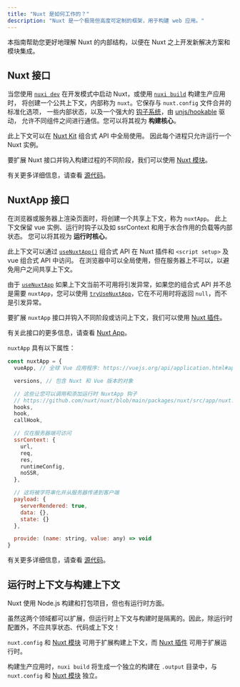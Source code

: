 ```yaml
---
title: "Nuxt 是如何工作的？"
description: "Nuxt 是一个极简但高度可定制的框架，用于构建 web 应用。"
---
```


本指南帮助您更好地理解 Nuxt 的内部结构，以便在 Nuxt 之上开发新解决方案和模块集成。

## Nuxt 接口

当您使用 [`nuxi dev`](/docs/api/commands/dev) 在开发模式中启动 Nuxt，或使用 [`nuxi build`](/docs/api/commands/build) 构建生产应用时，
将创建一个公共上下文，内部称为 `nuxt`。它保存与 `nuxt.config` 文件合并的标准化选项，
一些内部状态，以及一个强大的 [钩子系统](/docs/api/advanced/hooks)，由 [unjs/hookable](https://github.com/unjs/hookable) 驱动，
允许不同组件之间进行通信。您可以将其视为 **构建核心**。

此上下文可以在 [Nuxt Kit](/docs/guide/going-further/kit) 组合式 API 中全局使用。
因此每个进程只允许运行一个 Nuxt 实例。

要扩展 Nuxt 接口并钩入构建过程的不同阶段，我们可以使用 [Nuxt 模块](/docs/guide/going-further/modules)。

有关更多详细信息，请查看 [源代码](https://github.com/nuxt/nuxt/blob/main/packages/nuxt/src/core/nuxt.ts)。

## NuxtApp 接口

在浏览器或服务器上渲染页面时，将创建一个共享上下文，称为 `nuxtApp`。
此上下文保留 vue 实例、运行时钩子以及如 ssrContext 和用于水合作用的负载等内部状态。
您可以将其视为 **运行时核心**。

此上下文可以通过 [`useNuxtApp()`](/docs/api/composables/use-nuxt-app) 组合式 API 在 Nuxt 插件和 `<script setup>` 及 vue 组合式 API 中访问。
在浏览器中可以全局使用，但在服务器上不可以，以避免用户之间共享上下文。

由于 [`useNuxtApp`](/docs/api/composables/use-nuxt-app) 如果上下文当前不可用将引发异常，如果您的组合式 API 并不总是需要 `nuxtApp`，您可以使用 [`tryUseNuxtApp`](/docs/api/composables/use-nuxt-app#tryusenuxtapp)，它在不可用时将返回 `null`，而不是引发异常。

要扩展 `nuxtApp` 接口并钩入不同阶段或访问上下文，我们可以使用 [Nuxt 插件](/docs/guide/directory-structure/plugins)。

有关此接口的更多信息，请查看 [Nuxt App](/docs/api/composables/use-nuxt-app)。

`nuxtApp` 具有以下属性：

```js
const nuxtApp = {
  vueApp, // 全球 Vue 应用程序: https://vuejs.org/api/application.html#application-api

  versions, // 包含 Nuxt 和 Vue 版本的对象

  // 这些让您可以调用和添加运行时 NuxtApp 钩子
  // https://github.com/nuxt/nuxt/blob/main/packages/nuxt/src/app/nuxt.ts#L18
  hooks,
  hook,
  callHook,

  // 仅在服务器端可访问
  ssrContext: {
    url,
    req,
    res,
    runtimeConfig,
    noSSR,
  },

  // 这将被字符串化并从服务器传递到客户端
  payload: {
    serverRendered: true,
    data: {},
    state: {}
  },

  provide: (name: string, value: any) => void
}
```

有关更多详细信息，请查看 [源代码](https://github.com/nuxt/nuxt/blob/main/packages/nuxt/src/app/nuxt.ts)。

## 运行时上下文与构建上下文

Nuxt 使用 Node.js 构建和打包项目，但也有运行时方面。

虽然这两个领域都可以扩展，但运行时上下文与构建时是隔离的。因此，除运行时配置外，不应共享状态、代码或上下文！

`nuxt.config` 和 [Nuxt 模块](/docs/guide/going-further/modules) 可用于扩展构建上下文，而 [Nuxt 插件](/docs/guide/directory-structure/plugins) 可用于扩展运行时。

构建生产应用时，`nuxi build` 将生成一个独立的构建在 `.output` 目录中，与 `nuxt.config` 和 [Nuxt 模块](/docs/guide/going-further/modules) 独立。